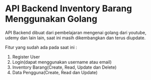 # API Backend Inventory Barang Menggunakan Golang

API Backend dibuat dari pembelajaran mengenai golang dari youtube, udemy dan lain lain, saat ini masih dikembangkan dan terus diupdate.

Fitur yang sudah ada pada saat ini :
1. Register User
2. Login(dapat menggunakan username atau email)
3. Inventory Barang(Create, Read, Update dan Delete)
4. Data Pengguna(Create, Read dan Update)
